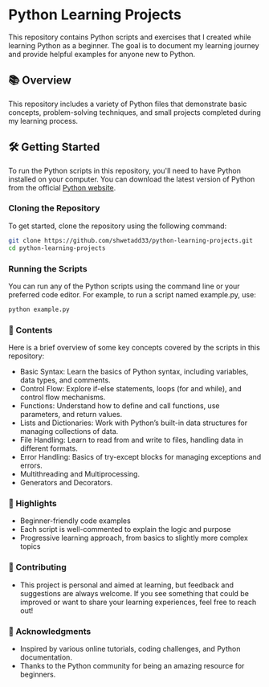# Python Learning Projects

This repository contains Python scripts and exercises that I created while learning Python as a beginner. The goal is to document my learning journey and provide helpful examples for anyone new to Python.

## 📚 Overview

This repository includes a variety of Python files that demonstrate basic concepts, problem-solving techniques, and small projects completed during my learning process.

## 🛠️ Getting Started

To run the Python scripts in this repository, you'll need to have Python installed on your computer. You can download the latest version of Python from the official [Python website](https://www.python.org/).

### Cloning the Repository

To get started, clone the repository using the following command:

```bash
git clone https://github.com/shwetadd33/python-learning-projects.git
cd python-learning-projects
```

### Running the Scripts
You can run any of the Python scripts using the command line or your preferred code editor. For example, to run a script named example.py, use:

```bash
python example.py
```

### 📝 Contents
Here is a brief overview of some key concepts covered by the scripts in this repository:

* Basic Syntax: Learn the basics of Python syntax, including variables, data types, and comments.
* Control Flow: Explore if-else statements, loops (for and while), and control flow mechanisms.
* Functions: Understand how to define and call functions, use parameters, and return values.
* Lists and Dictionaries: Work with Python’s built-in data structures for managing collections of data.
* File Handling: Learn to read from and write to files, handling data in different formats.
* Error Handling: Basics of try-except blocks for managing exceptions and errors.
* Multithreading and Multiprocessing.
* Generators and Decorators.


### 🌟 Highlights
* Beginner-friendly code examples
* Each script is well-commented to explain the logic and purpose
* Progressive learning approach, from basics to slightly more complex topics

### 📢 Contributing
* This project is personal and aimed at learning, but feedback and suggestions are always welcome. If you see something that could be improved or want to share your learning experiences, feel free to reach out!

### 🤝 Acknowledgments
* Inspired by various online tutorials, coding challenges, and Python documentation.
* Thanks to the Python community for being an amazing resource for beginners.
